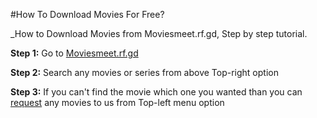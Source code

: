 #How To Download Movies For Free?

_How to Download Movies from Moviesmeet.rf.gd, Step by step tutorial.

<p><b>Step 1:</b> Go to <a href="https://Moviesmeet.rf.gd">Moviesmeet.rf.gd</a></p>
<p><b>Step 2:</b> Search any movies or series from above Top-right option</p>
<p><b>Step 3:</b> If you can't find the movie which one you wanted than you can <a href="https://Moviesmeet.rf.gd/requests">request</a> any movies to us from Top-left menu option</p>
